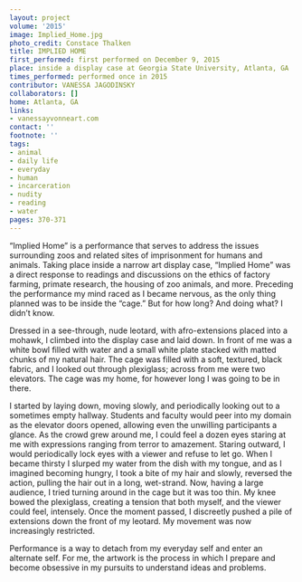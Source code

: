 ```yaml
---
layout: project
volume: '2015'
image: Implied_Home.jpg
photo_credit: Constace Thalken
title: IMPLIED HOME
first_performed: first performed on December 9, 2015
place: inside a display case at Georgia State University, Atlanta, GA
times_performed: performed once in 2015
contributor: VANESSA JAGODINSKY
collaborators: []
home: Atlanta, GA
links:
- vanessayvonneart.com
contact: ''
footnote: ''
tags:
- animal
- daily life
- everyday
- human
- incarceration
- nudity
- reading
- water
pages: 370-371
---
```


“Implied Home” is a performance that serves to address the issues surrounding zoos and related sites of imprisonment for humans and animals. Taking place inside a narrow art display case, “Implied Home” was a direct response to readings and discussions on the ethics of factory farming, primate research, the housing of zoo animals, and more. Preceding the performance my mind raced as I became nervous, as the only thing planned was to be inside the “cage.” But for how long? And doing what? I didn’t know.

Dressed in a see-through, nude leotard, with afro-extensions placed into a mohawk, I climbed into the display case and laid down. In front of me was a white bowl filled with water and a small white plate stacked with matted chunks of my natural hair. The cage was filled with a soft, textured, black fabric, and I looked out through plexiglass; across from me were two elevators. The cage was my home, for however long I was going to be in there.

I started by laying down, moving slowly, and periodically looking out to a sometimes empty hallway. Students and faculty would peer into my domain as the elevator doors opened, allowing even the unwilling participants a glance. As the crowd grew around me, I could feel a dozen eyes staring at me with expressions ranging from terror to amazement. Staring outward, I would periodically lock eyes with a viewer and refuse to let go. When I became thirsty I slurped my water from the dish with my tongue, and as I imagined becoming hungry, I took a bite of my hair and slowly, reversed the action, pulling the hair out in a long, wet-strand. Now, having a large audience, I tried turning around in the cage but it was too thin. My knee bowed the plexiglass, creating a tension that both myself, and the viewer could feel, intensely. Once the moment passed, I discreetly pushed a pile of extensions down the front of my leotard. My movement was now increasingly restricted.

Performance is a way to detach from my everyday self and enter an alternate self. For me, the artwork is the process in which I prepare and become obsessive in my pursuits to understand ideas and problems.
